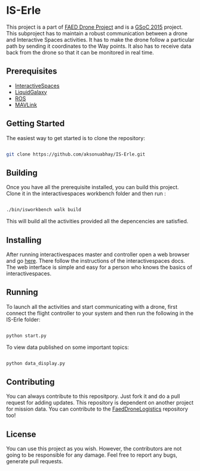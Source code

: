 # IS-Erle
This project is a part of [FAED Drone Project](http://www.faeddroneproject.com/) and is a [
GSoC 2015](https://www.google-melange.com/gsoc/homepage/google/gsoc2015) project. 
This subproject has to maintain a robust communication between a drone and Interactive Spaces activities. 
It has to make the drone follow a particular path by sending it coordinates to the Way points. 
It also has to receive data back from the drone so that it can be monitored in real time. 

## Prerequisites

- [InteractiveSpaces](http://www.interactive-spaces.org)
- [LiquidGalaxy](https://code.google.com/p/liquid-galaxy/)
- [ROS](http://www.ros.org/)
- [MAVLink](http://qgroundcontrol.org/mavlink/start)

## Getting Started
The easiest way to get started is to clone the repository:

```bash

git clone https://github.com/aksonuabhay/IS-Erle.git

```

## Building
Once you have all the prerequisite installed, you can build this project.
Clone it in the interactivespaces workbench folder and then run :

```bash

./bin/isworkbench walk build

```

This will build all the activities provided all the depencencies are satisfied.

## Installing
After running interactivespaces master and controller open a web browser and
go [here](localhost:8080/interactivespaces/). There follow the instructions of the interactivespaces docs.
The web interface is simple and easy for a person who knows the basics of interactivespaces.

## Running
To launch all the activities and start communicating with a drone, first connect the flight controller
to your system and then run the following in the IS-Erle folder:

```bash

python start.py

```

To view data published on some important topics:

```bash

python data_display.py

```

## Contributing
You can always contribute to this repositpory. Just fork it and do a pull request for adding updates.
This repository is dependent on another project for mission data. You can contribute to the
[FaedDroneLogistics](https://github.com/FaedDroneLogistics/gsoc15) repository too!

## License
You can use this project as you wish. However, the contributors are not going to be responsible for any damage.
Feel free to report any bugs, generate pull requests.
